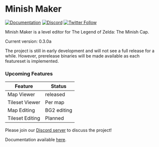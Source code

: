 # Minish Maker

[![Documentation](https://img.shields.io/badge/gitbook-docs-187818.svg)](https://docs.minishmaker.com)
[![Discord](https://discordapp.com/api/guilds/342341497024151553/embed.png?style=shield)](https://discord.gg/ndFuWbV)
[![Twitter Follow](https://img.shields.io/badge/follow-%40minishmaker-blue.svg?style=flat&logo=twitter)](https://twitter.com/minishmaker)

Minish Maker is a level editor for The Legend of Zelda: The Minish Cap.

Current version: 0.3.0a

The project is still in early development and will not see a full release for a while.
However, prerelease binaries will be made available as each featureset is implemented.

### Upcoming Features
Feature | Status
------- | ------
Map Viewer | released
Tileset Viewer | Per map
Map Editing | BG2 editing
Tileset Editing | Planned

Please join our [Discord server](https://discord.gg/ndFuWbV) to discuss the project!

Documentation available [here](https://docs.minishmaker.com).
